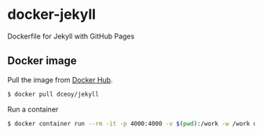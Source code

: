docker-jekyll
=============

Dockerfile for Jekyll with GitHub Pages

Docker image
------------

Pull the image from [Docker Hub](https://hub.docker.com/r/dceoy/jekyll/).

```sh
$ docker pull dceoy/jekyll
```

Run a container

```sh
$ docker container run --rm -it -p 4000:4000 -v $(pwd):/work -w /work dceoy/jekyll -h
```
